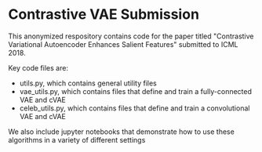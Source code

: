 # Contrastive VAE Submission

This anonymized respository contains code for the paper titled "Contrastive Variational Autoencoder Enhances Salient Features" submitted to ICML 2018.

Key code files are:
- utils.py, which contains general utility files
- vae_utils.py, which contains files that define and train a fully-connected VAE and cVAE
- celeb_utils.py, which contains files that define and train a convolutional VAE and cVAE

We also include jupyter notebooks that demonstrate how to use these algorithms in a variety of different settings
